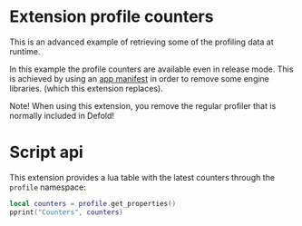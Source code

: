 # Extension profile counters

This is an advanced example of retrieving some of the profiling data at runtime.

In this example the profile counters are available even in release mode.
This is achieved by using an [app manifest](./game.appmanifest) in order to remove some engine libraries.
(which this extension replaces).

Note!
When using this extension, you remove the regular profiler that is normally included in Defold!

# Script api

This extension provides a lua table with the latest counters through the `profile` namespace:

```Lua
local counters = profile.get_properties()
pprint("Counters", counters)
```

